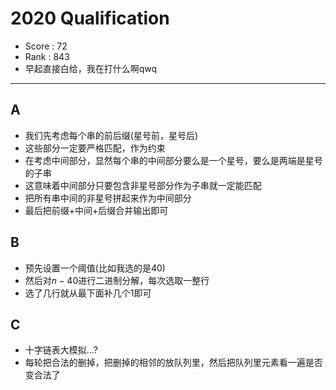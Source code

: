 # 2020 Qualification

-   Score : 72
-   Rank : 843
-   早起直接白给，我在打什么啊qwq

---

## A

- 我们先考虑每个串的前后缀(星号前，星号后)
- 这些部分一定要严格匹配，作为约束
- 在考虑中间部分，显然每个串的中间部分要么是一个星号，要么是两端是星号的子串
- 这意味着中间部分只要包含非星号部分作为子串就一定能匹配
- 把所有串中间的非星号拼起来作为中间部分
- 最后把前缀+中间+后缀合并输出即可

## B

- 预先设置一个阈值(比如我选的是40)
- 然后对$n - 40$进行二进制分解，每次选取一整行
- 选了几行就从最下面补几个$1$即可

## C

- 十字链表大模拟...?
- 每轮把合法的删掉，把删掉的相邻的放队列里，然后把队列里元素看一遍是否变合法了
